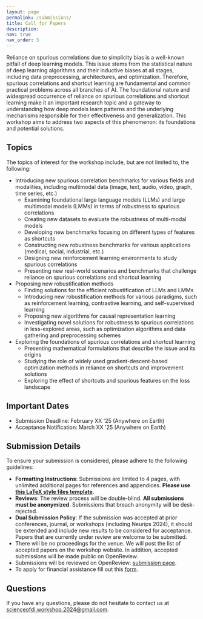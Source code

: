 ```yaml
---
layout: page
permalink: /submissions/
title: Call for Papers
description:
nav: true
nav_order: 3
---
```


Reliance on spurious correlations due to simplicity bias is a well-known pitfall of deep learning models. This issue stems from the statistical nature of deep learning algorithms and their inductive biases at all stages, including data preprocessing, architectures, and optimization. Therefore, spurious correlations and shortcut learning are fundamental and common practical problems across all branches of AI. The foundational nature and widespread occurrence of reliance on spurious correlations and shortcut learning make it an important research topic and a gateway to understanding how deep models learn patterns and the underlying mechanisms responsible for their effectiveness and generalization. This workshop aims to address two aspects of this phenomenon: its foundations and potential solutions.

## Topics
The topics of interest for the workshop include, but are not limited to, the following:

* Introducing new spurious correlation benchmarks for various fields and modalities, including multimodal data (image, text, audio, video, graph, time series, etc.)  
  * Examining foundational large language models (LLMs) and large multimodal models (LMMs) in terms of robustness to spurious correlations  
  * Creating new datasets to evaluate the robustness of multi-modal models  
  * Developing new benchmarks focusing on different types of features as shortcuts  
  * Constructing new robustness benchmarks for various applications (medical, social, industrial, etc.)  
  * Designing new reinforcement learning environments to study spurious correlations  
  * Presenting new real-world scenarios and benchmarks that challenge reliance on spurious correlations and shortcut learning  
* Proposing new robustification methods  
  * Finding solutions for the efficient robustification of LLMs and LMMs  
  * Introducing new robustification methods for various paradigms, such as reinforcement learning, contrastive learning, and self-supervised learning  
  * Proposing new algorithms for causal representation learning  
  * Investigating novel solutions for robustness to spurious correlations in less-explored areas, such as optimization algorithms and data gathering and preprocessing schemes  
* Exploring the foundations of spurious correlations and shortcut learning  
  * Presenting mathematical formulations that describe the issue and its origins  
  * Studying the role of widely used gradient-descent-based optimization methods in reliance on shortcuts and improvement solutions  
  * Exploring the effect of shortcuts and spurious features on the loss landscape


## Important Dates

*   Submission Deadline: February XX '25 (Anywhere on Earth)
*   Acceptance Notification: March XX '25 (Anywhere on Earth)
<!-- *   Camera-Ready Deadline for Accepted Submissions: `TBD` -->

## Submission Details

To ensure your submission is considered, please adhere to the following guidelines:

* **Formatting Instructions**: Submissions are limited to 4 pages, with unlimited additional pages for references and appendices. **Please use [this LaTeX style files template](/assets/files/styles.zip)**.
* **Reviews**: The review process will be double-blind. **All submissions must be anonymized**. Submissions that breach anonymity will be desk-rejected.
* **Dual Submission Policy**: If the submission was accepted at prior conferences, journal, or workshops (including Neurips 2024), it should be extended and include new results to be considered for acceptance. Papers that are currently under review are welcome to be submitted.
* There will be no proceedings for the venue. We will post the list of accepted papers on the workshop website. In addition, accepted submissions will be made public on OpenReview.
* Submissions will be reviewed on OpenReview: [submission page](https://openreview.net/group?id=NeurIPS.cc/2024/Workshop/SciForDL).
* To apply for financial assistance fill out this [form](https://forms.gle/mANcM9ZkS7q7BCof7). 

## Questions

If you have any questions, please do not hesitate to contact us at [scienceofdl.workshop.2024@gmail.com](mailto:scienceofdl.workshop.2024@gmail.com).
